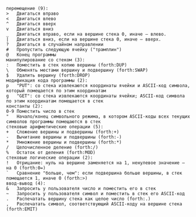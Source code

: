     перемещение (9):
    >	Двигаться вправо
    <	Двигаться влево
    ^	Двигаться вверх
    v	Двигаться вниз
    _	Двигаться вправо, если на вершине стека 0, иначе — влево.
    |	Двигаться вниз, если на вершине стека 0, иначе — вверх.
    ?	Двигаться в случайном направлении
    #	Пропустить следующую ячейку ("трамплин")
    @	Конец программы
    манипулирование со стеком (3):
    :	Поместить в стек копию вершины (forth:DUP)
    \	Обменять местами вершину и подвершину (forth:SWAP)
    $	Удалить вершину (forth:DROP)
    модификация кода программы (2):
    p	"PUT": со стека извлекаются координаты ячейки и ASCII-код символа, который помещается по этим координатам
    g	"GET": со стека извлекаются координаты ячейки; ASCII-код символа по этим координатам помещается в стек
    константы (2):
    0-9	Поместить число в стек
    "	Начало/конец символьного режима, в котором ASCII-коды всех текущих символов программы помещаются в стек
    стековые арифметические операции (5):
    +	Сложение вершины и подвершины (forth:+)
    -	Вычитание вершины и подвершины (forth:-)
    *	Умножение вершины и подвершины (forth:*)
    /	Целочисленное деление (forth:/)
    %	Остаток от деления (forth:MOD)
    стековые логические операции (2):
    !	Отрицание: нуль на вершине заменяется на 1, ненулевое значение — на 0 (forth:0=)
    `	Сравнение "больше, чем": если подвершина больше вершины, в стек помещается 1, иначе 0 (forth:>)
    ввод-вывод (4):
    &	Запросить у пользователя число и поместить его в стек
    ~	Запросить у пользователя символ и поместить в стек его ASCII-код
    .	Распечатать вершину стека как целое число (forth:.)
    ,	Распечатать символ, соответствующий ASCII-коду на вершине стека (forth:EMIT)
